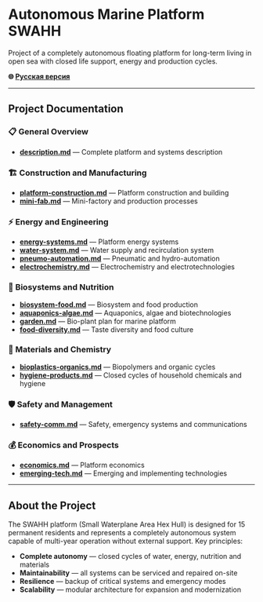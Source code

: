 # Autonomous Marine Platform SWAHH

Project of a completely autonomous floating platform for long-term living in open sea with closed life support, energy and production cycles.

**🌐 [Русская версия](../ru/index.md)**

---

## Project Documentation

### 📋 General Overview
- **[description.md](description.md)** — Complete platform and systems description

### 🏗️ Construction and Manufacturing
- **[platform-construction.md](platform-construction.md)** — Platform construction and building
- **[mini-fab.md](mini-fab.md)** — Mini-factory and production processes

### ⚡ Energy and Engineering
- **[energy-systems.md](energy-systems.md)** — Platform energy systems
- **[water-system.md](water-system.md)** — Water supply and recirculation system
- **[pneumo-automation.md](pneumo-automation.md)** — Pneumatic and hydro-automation
- **[electrochemistry.md](electrochemistry.md)** — Electrochemistry and electrotechnologies

### 🌱 Biosystems and Nutrition
- **[biosystem-food.md](biosystem-food.md)** — Biosystem and food production
- **[aquaponics-algae.md](aquaponic-algae.md)** — Aquaponics, algae and biotechnologies
- **[garden.md](garden.md)** — Bio-plant plan for marine platform
- **[food-diversity.md](food-diversity.md)** — Taste diversity and food culture

### 🧪 Materials and Chemistry
- **[bioplastics-organics.md](bioplastics-organics.md)** — Biopolymers and organic cycles
- **[hygiene-products.md](hygiene-products.md)** — Closed cycles of household chemicals and hygiene

### 🛡️ Safety and Management
- **[safety-comm.md](safety-comm.md)** — Safety, emergency systems and communications

### 💰 Economics and Prospects
- **[economics.md](economics.md)** — Platform economics
- **[emerging-tech.md](emerging-tech.md)** — Emerging and implementing technologies

---

## About the Project

The SWAHH platform (Small Waterplane Area Hex Hull) is designed for 15 permanent residents and represents a completely autonomous system capable of multi-year operation without external support. Key principles:

- **Complete autonomy** — closed cycles of water, energy, nutrition and materials
- **Maintainability** — all systems can be serviced and repaired on-site
- **Resilience** — backup of critical systems and emergency modes
- **Scalability** — modular architecture for expansion and modernization
